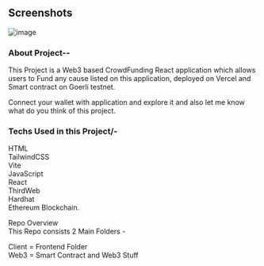 

## ****Screenshots**** </br>
![image](https://github.com/roshan07273/Full-Stack-Crowd-Funding-Web3-D.Application/assets/77711686/c06acb9f-27f6-46c9-bb36-22feac45b770)

### ****About Project-****- <br/>
This Project is a Web3 based CrowdFunding React application which allows users to Fund any cause listed on this application, deployed on Vercel and Smart contract on Goerli testnet.

Connect your wallet with application and explore it and also let me know what do you think of this project.

### ****Techs Used in this Project****/- <br />
HTML <br />
TailwindCSS <br />
Vite <br />
JavaScript <br />
React <br />
ThirdWeb <br />
Hardhat <br />
Ethereum Blockchain.<br />

Repo Overview <br />
This Repo consists 2 Main Folders - <br />

Client = Frontend Folder <br />
Web3 = Smart Contract and Web3 Stuff
